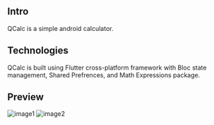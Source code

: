 ## Intro
QCalc is a simple android calculator.

## Technologies
QCalc is built using Flutter cross-platform framework with Bloc state management, Shared Prefrences, and Math Expressions package.

## Preview
![image1](https://user-images.githubusercontent.com/57716361/187025098-7e4c406a-0ef0-42f8-bfbf-d61fc746109e.jpeg)
![image2](https://user-images.githubusercontent.com/57716361/187025099-60d51612-c232-41dc-bca2-3977da3ab4dc.jpeg)
